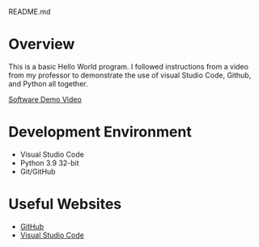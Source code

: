 README.md
# Overview

This is a basic Hello World program. I followed instructions from a video from my professor to demonstrate the use of visual Studio Code, Github, and Python all together.

[Software Demo Video](https://youtu.be/1ib1775nqYY?si=vjPN14rnNYRm_E_R)

# Development Environment

* Visual Studio Code
* Python 3.9 32-bit
* Git/GitHub

# Useful Websites

* [GitHub](https://byui.instructure.com/courses/257686/assignments/11446941?module_item_id=31514248#:~:text=account%2C%20create%20a-,GitHub%20Account,Links%20to%20an%20external%20site.,-.)
* [Visual Studio Code](https://byui.instructure.com/courses/257686/assignments/11446941?module_item_id=31514248#:~:text=computer%2C%20then%20install-,Visual%20Studio%20Code,Links%20to%20an%20external%20site.,-.%C2%A0%20You%20are%20allowed)
